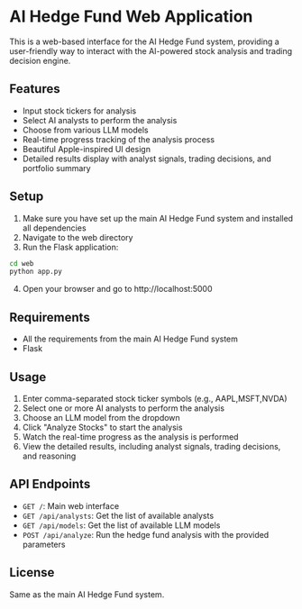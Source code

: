 # AI Hedge Fund Web Application

This is a web-based interface for the AI Hedge Fund system, providing a user-friendly way to interact with the AI-powered stock analysis and trading decision engine.

## Features

- Input stock tickers for analysis
- Select AI analysts to perform the analysis
- Choose from various LLM models
- Real-time progress tracking of the analysis process
- Beautiful Apple-inspired UI design
- Detailed results display with analyst signals, trading decisions, and portfolio summary

## Setup

1. Make sure you have set up the main AI Hedge Fund system and installed all dependencies
2. Navigate to the web directory
3. Run the Flask application:

```bash
cd web
python app.py
```

4. Open your browser and go to http://localhost:5000

## Requirements

- All the requirements from the main AI Hedge Fund system
- Flask

## Usage

1. Enter comma-separated stock ticker symbols (e.g., AAPL,MSFT,NVDA)
2. Select one or more AI analysts to perform the analysis
3. Choose an LLM model from the dropdown
4. Click "Analyze Stocks" to start the analysis
5. Watch the real-time progress as the analysis is performed
6. View the detailed results, including analyst signals, trading decisions, and reasoning

## API Endpoints

- `GET /`: Main web interface
- `GET /api/analysts`: Get the list of available analysts
- `GET /api/models`: Get the list of available LLM models
- `POST /api/analyze`: Run the hedge fund analysis with the provided parameters

## License

Same as the main AI Hedge Fund system. 